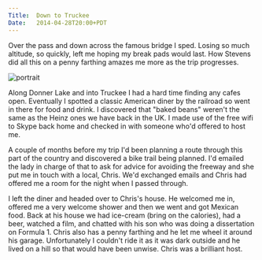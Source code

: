 ```yaml
---
Title:	Down to Truckee
Date:	2014-04-28T20:00+PDT
---
```


Over the pass and down across the famous bridge I sped. Losing so much altitude, so quickly, left me hoping my break pads would last. How Stevens did all this on a penny farthing amazes me more as the trip progresses. 

![portrait](https://www.flickr.com/photos/astronomyblog/14048245446/ "Donner Pass Bridge")

Along Donner Lake and into Truckee I had a hard time finding any cafes open. Eventually I spotted a classic American diner by the railroad so went in there for food and drink. I discovered that "baked beans" weren't the same as the Heinz ones we have back in the UK. I made use of the free wifi to Skype back home and checked in with someone who'd offered to host me. 

A couple of months before my trip I'd been planning a route through this part of the country and discovered a bike trail being planned. I'd emailed the lady in charge of that to ask for advice for avoiding the freeway and she put me in touch with a local, Chris. We'd exchanged emails and Chris had offered me a room for the night when I passed through.

I left the diner and headed over to Chris's house. He welcomed me in, offered me a very welcome shower and then we went and got Mexican food. Back at his house we had ice-cream (bring on the calories), had a beer, watched a film, and chatted with his son who was doing a dissertation on Formula 1. Chris also has a penny farthing and he let me wheel it around his garage. Unfortunately I couldn't ride it as it was dark outside and he lived on a hill so that would have been unwise. Chris was a brilliant host.